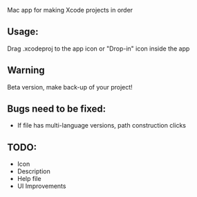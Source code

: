 Mac app for making Xcode projects in order

## Usage:
Drag .xcodeproj to the app icon or "Drop-in" icon inside the app

## Warning
Beta version, make back-up of your project!

## Bugs need to be fixed:
* If file has multi-language versions, path construction clicks


## TODO:
* Icon
* Description
* Help file
* UI Improvements